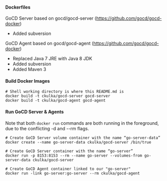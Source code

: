 #### Dockerfiles

GoCD Server based on gocd/gocd-server (https://github.com/gocd/gocd-docker)
 - Added subversion

GoCD Agent based on gocd/gocd-agent (https://github.com/gocd/gocd-docker)

- Replaced Java 7 JRE with Java 8 JDK
- Added subversion
- Added Maven 3


#### Build Docker Images

```
# Shell working directory is where this README.md is
docker build -t ckulka/gocd-server gocd-server
docker build -t ckulka/gocd-agent gocd-agent
```


#### Run GoCD Server & Agents

Note that both ```docker run``` commands are both running in the foreground, due to the conflicting -d and --rm flags.

```
# Create GoCD Server volume container with the name “go-server-data”
docker create --name go-server-data ckulka/gocd-server /bin/true

# Create GoCD Server container with the name “go-server”
docker run -p 8153:8153 --rm --name go-server --volumes-from go-server-data ckulka/gocd-server

# Create GoCD Agent container linked to our "go-server"
docker run -link go-server:go-server --rm ckulka/gocd-agent
```
